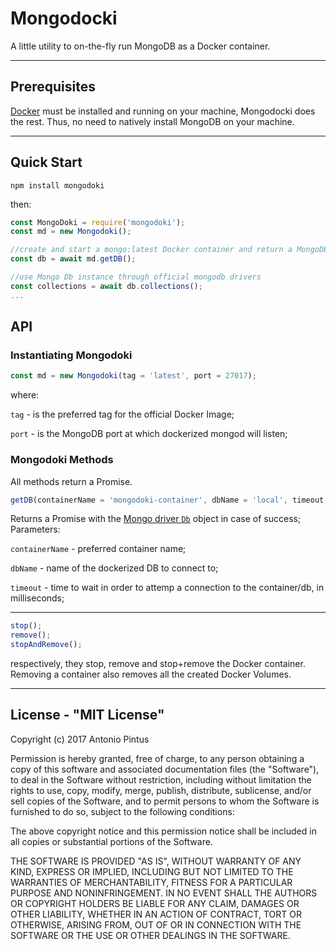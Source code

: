 # Mongodocki

A little utility to on-the-fly run MongoDB as a Docker container.

---

## Prerequisites


[Docker](https://www.docker.com) must be installed and running on your machine, Mongodocki does the rest. 
Thus, no need to natively install MongoDB on your machine. 

---
## Quick Start

```
npm install mongodoki
```
then:

```js
const MongoDoki = require('mongodoki');
const md = new Mongodoki();

//create and start a mongo:latest Docker container and return a MongoDB Db instance, default port: 27017, db name: local, container name: mongodoki-container
const db = await md.getDB();

//use Mongo Db instance through official mongodb drivers
const collections = await db.collections();
...
```


## API


### Instantiating Mongodoki
```js
const md = new Mongodoki(tag = 'latest', port = 27017); 
```

where:
    
`tag` -  is the preferred tag for the official Docker Image;

`port` -  is the MongoDB port at which dockerized mongod will listen;

### Mongodoki Methods
All methods return a Promise.

```js
getDB(containerName = 'mongodoki-container', dbName = 'local', timeout = 60000)
```
Returns a Promise with the [Mongo driver `Db`](https://mongodb.github.io/node-mongodb-native/2.2/api/Db.html) object in case of success;
Parameters:

`containerName` -  preferred container name;

`dbName` -  name of the dockerized DB to connect to;

`timeout` - time to wait in order to attemp a connection to the container/db, in milliseconds;

---
```js
stop();
remove();
stopAndRemove();
```
respectively, they stop, remove and stop+remove the Docker container.
Removing a container also removes all the created Docker Volumes.




---


License - "MIT License"
-----------------------

Copyright (c) 2017 Antonio Pintus

Permission is hereby granted, free of charge, to any person obtaining a copy
of this software and associated documentation files (the "Software"), to deal
in the Software without restriction, including without limitation the rights
to use, copy, modify, merge, publish, distribute, sublicense, and/or sell
copies of the Software, and to permit persons to whom the Software is
furnished to do so, subject to the following conditions:

The above copyright notice and this permission notice shall be included in all
copies or substantial portions of the Software.

THE SOFTWARE IS PROVIDED "AS IS", WITHOUT WARRANTY OF ANY KIND, EXPRESS OR
IMPLIED, INCLUDING BUT NOT LIMITED TO THE WARRANTIES OF MERCHANTABILITY,
FITNESS FOR A PARTICULAR PURPOSE AND NONINFRINGEMENT. IN NO EVENT SHALL THE
AUTHORS OR COPYRIGHT HOLDERS BE LIABLE FOR ANY CLAIM, DAMAGES OR OTHER
LIABILITY, WHETHER IN AN ACTION OF CONTRACT, TORT OR OTHERWISE, ARISING FROM,
OUT OF OR IN CONNECTION WITH THE SOFTWARE OR THE USE OR OTHER DEALINGS IN THE
SOFTWARE.